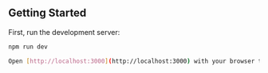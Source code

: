 ## Getting Started

First, run the development server:

```bash
npm run dev

Open [http://localhost:3000](http://localhost:3000) with your browser to see the result.

